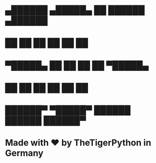 #
#       ▄██████ ▄█████▄ ██     ██████ ▄██████
#       ██      ██   ██ ██       ██   ██
#       ▀█████▄ ██   ██ ██       ██   ▀█████▄
#            ██ ██   ██ ██       ██        ██
#       ██████▀ ▀█████▀ ██████ ██████ ██████▀
#
#      Made with ❤ by TheTigerPython in Germany
#
